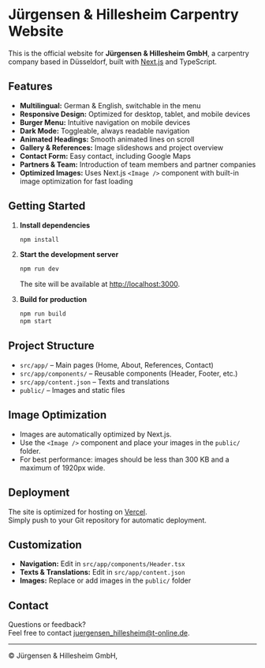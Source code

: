 # Jürgensen & Hillesheim Carpentry Website

This is the official website for **Jürgensen & Hillesheim GmbH**, a carpentry company based in Düsseldorf, built with [Next.js](https://nextjs.org) and TypeScript.

## Features

- **Multilingual:** German & English, switchable in the menu
- **Responsive Design:** Optimized for desktop, tablet, and mobile devices
- **Burger Menu:** Intuitive navigation on mobile devices
- **Dark Mode:** Toggleable, always readable navigation
- **Animated Headings:** Smooth animated lines on scroll
- **Gallery & References:** Image slideshows and project overview
- **Contact Form:** Easy contact, including Google Maps
- **Partners & Team:** Introduction of team members and partner companies
- **Optimized Images:** Uses Next.js `<Image />` component with built-in image optimization for fast loading

## Getting Started

1. **Install dependencies**
   ```bash
   npm install
   ```

2. **Start the development server**
   ```bash
   npm run dev
   ```
   The site will be available at [http://localhost:3000](http://localhost:3000).

3. **Build for production**
   ```bash
   npm run build
   npm start
   ```

## Project Structure

- `src/app/` – Main pages (Home, About, References, Contact)
- `src/app/components/` – Reusable components (Header, Footer, etc.)
- `src/app/content.json` – Texts and translations
- `public/` – Images and static files

## Image Optimization

- Images are automatically optimized by Next.js.
- Use the `<Image />` component and place your images in the `public/` folder.
- For best performance: images should be less than 300 KB and a maximum of 1920px wide.

## Deployment

The site is optimized for hosting on [Vercel](https://vercel.com/).  
Simply push to your Git repository for automatic deployment.

## Customization

- **Navigation:** Edit in `src/app/components/Header.tsx`
- **Texts & Translations:** Edit in `src/app/content.json`
- **Images:** Replace or add images in the `public/` folder

## Contact

Questions or feedback?  
Feel free to contact [juergensen_hillesheim@t-online.de](mailto:juergensen_hillesheim@t-online.de).

---

© Jürgensen & Hillesheim GmbH,
